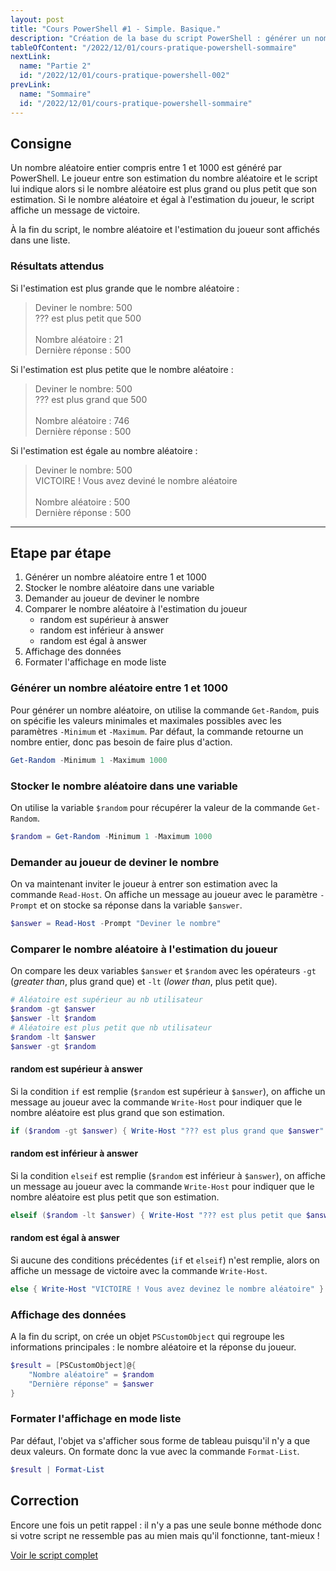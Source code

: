 ```yaml
---
layout: post
title: "Cours PowerShell #1 - Simple. Basique."
description: "Création de la base du script PowerShell : générer un nombre aléatoire et le comparer avec l'estimation du joueur"
tableOfContent: "/2022/12/01/cours-pratique-powershell-sommaire"
nextLink:
  name: "Partie 2"
  id: "/2022/12/01/cours-pratique-powershell-002"
prevLink:
  name: "Sommaire"
  id: "/2022/12/01/cours-pratique-powershell-sommaire"
---
```


## Consigne

Un nombre aléatoire entier compris entre 1 et 1000 est généré par PowerShell. Le joueur entre son estimation du nombre aléatoire et le script lui indique alors si le nombre aléatoire est plus grand ou plus petit que son estimation. Si le nombre aléatoire et égal à l'estimation du joueur, le script affiche un message de victoire.

À la fin du script, le nombre aléatoire et l'estimation du joueur sont affichés dans une liste.

### Résultats attendus

Si l'estimation est plus grande que le nombre aléatoire :

> Deviner le nombre: 500\
> ??? est plus petit que 500\
> \
> Nombre aléatoire : 21\
> Dernière réponse : 500

Si l'estimation est plus petite que le nombre aléatoire :

> Deviner le nombre: 500\
> ??? est plus grand que 500\
> \
> Nombre aléatoire : 746\
> Dernière réponse : 500

Si l'estimation est égale au nombre aléatoire :

> Deviner le nombre: 500\
> VICTOIRE ! Vous avez deviné le nombre aléatoire\
> \
> Nombre aléatoire : 500\
> Dernière réponse : 500

---

## Etape par étape

1. Générer un nombre aléatoire entre 1 et 1000
2. Stocker le nombre aléatoire dans une variable
3. Demander au joueur de deviner le nombre
4. Comparer le nombre aléatoire à l'estimation du joueur
   - random est supérieur à answer
   - random est inférieur à answer
   - random est égal à answer
5. Affichage des données
6. Formater l'affichage en mode liste

### Générer un nombre aléatoire entre 1 et 1000

Pour générer un nombre aléatoire, on utilise la commande `Get-Random`, puis on spécifie les valeurs minimales et maximales possibles avec les paramètres `-Minimum` et `-Maximum`. Par défaut, la commande retourne un nombre entier, donc pas besoin de faire plus d'action.

```powershell
Get-Random -Minimum 1 -Maximum 1000
```

### Stocker le nombre aléatoire dans une variable

On utilise la variable `$random` pour récupérer la valeur de la commande `Get-Random`.

```powershell
$random = Get-Random -Minimum 1 -Maximum 1000
```

### Demander au joueur de deviner le nombre

On va maintenant inviter le joueur à entrer son estimation avec la commande `Read-Host`. On affiche un message au joueur avec le paramètre `-Prompt` et on stocke sa réponse dans la variable `$answer`. 

```powershell
$answer = Read-Host -Prompt "Deviner le nombre"
```

### Comparer le nombre aléatoire à l'estimation du joueur

On compare les deux variables `$answer` et `$random` avec les opérateurs `-gt` (*greater than*, plus grand que) et `-lt` (*lower than*, plus petit que).

```powershell
# Aléatoire est supérieur au nb utilisateur
$random -gt $answer
$answer -lt $random
# Aléatoire est plus petit que nb utilisateur
$random -lt $answer
$answer -gt $random
```

#### random est supérieur à answer

Si la condition `if` est remplie (`$random` est supérieur à `$answer`), on affiche un message au joueur avec la commande `Write-Host` pour indiquer que le nombre aléatoire est plus grand que son estimation.

```powershell
if ($random -gt $answer) { Write-Host "??? est plus grand que $answer" }
```

#### random est inférieur à answer

Si la condition `elseif` est remplie (`$random` est inférieur à `$answer`), on affiche un message au joueur avec la commande `Write-Host` pour indiquer que le nombre aléatoire est plus petit que son estimation.

```powershell
elseif ($random -lt $answer) { Write-Host "??? est plus petit que $answer" }
```

#### random est égal à answer

Si aucune des conditions précédentes (`if` et `elseif`) n'est remplie, alors on affiche un message de victoire avec la commande `Write-Host`.

```powershell
else { Write-Host "VICTOIRE ! Vous avez devinez le nombre aléatoire" }
```

### Affichage des données

A la fin du script, on crée un objet `PSCustomObject` qui regroupe les informations principales : le nombre aléatoire et la réponse du joueur.

```powershell
$result = [PSCustomObject]@{
    "Nombre aléatoire" = $random
    "Dernière réponse" = $answer
}
```

### Formater l'affichage en mode liste

Par défaut, l'objet va s'afficher sous forme de tableau puisqu'il n'y a que deux valeurs. On formate donc la vue avec la commande `Format-List`.

```powershell
$result | Format-List
```

## Correction

Encore une fois un petit rappel : il n'y a pas une seule bonne méthode donc si votre script ne ressemble pas au mien mais qu'il fonctionne, tant-mieux !

<a class="solution" href="https://github.com/leobouard/leobouard.github.io/blob/main/assets/scripts/cours-pratique-powershell-001.ps1" target="_blank">Voir le script complet</a>
